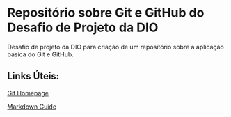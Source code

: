 # Repositório sobre Git e GitHub do Desafio de Projeto da DIO

Desafio de projeto da DIO para criação de um repositório sobre a aplicação básica do Git e GitHub.

## Links Úteis:
[Git Homepage](https://git-scm.com/)

[Markdown Guide](https://www.markdownguide.org/)
